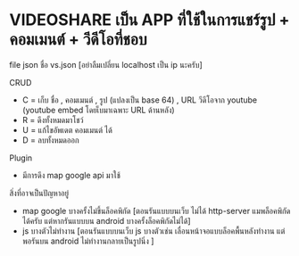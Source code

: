 # VIDEOSHARE เป็น APP ที่ใช้ในการแชร์รูป + คอมเมนต์ + วีดีโอที่ชอบ

file json ชื่อ vs.json [อย่าลืมเปลี่ยน localhost เป็น ip นะครับ]

CRUD
- C = เก็บ ชื่อ , คอมเมนต์ , รูป (แปลงเป็น base 64) , URL วีดีโอจาก youtube (youtube embed โดยเ็บมาเฉพาะ  URL ด้านหลัง) 
- R = ดึงทั้งหมดมาโชว์ 
- U = แก้ไขอัพเดต คอมเมนต์ ได้
- D = ลบทั้งหมดออก

Plugin 
- มีการดึง map google api มาใช้

สิ่งที่อาจเป็นปัญหาอยู่
- map google บางครั้งไม่ขึ้นล็อคพิกัด [ตอนรันแบบบนเว็บ ไม่ได้ http-server แมพล็อคพิกัดได้ครับ แต่หากรันแบบบน android บางครั้งล็อคพิกัดไม่ได้]
- js บางตัวไม่ทำงาน [ตอนรันแบบบนเว็บ js บางตัวเช่น เลื่อนหน้าจอแบบล็อคพื้นหลังทำงาน แต่พอรันบน android ไม่ทำงานกลายเป็นรูปนิ่ง ]

